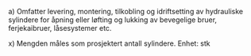 a) Omfatter levering, montering, tilkobling og idriftsetting av hydrauliske sylindere for åpning eller løfting og lukking av bevegelige bruer, ferjekaibruer, låsesystemer etc.

x) Mengden måles som prosjektert antall sylindere. Enhet: stk

